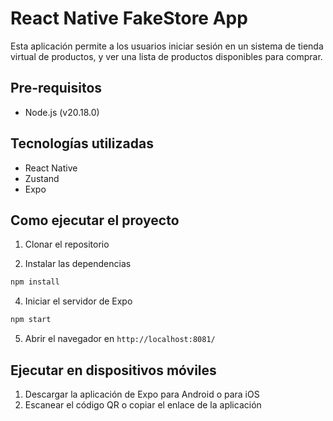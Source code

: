 # React Native FakeStore App

Esta aplicación permite a los usuarios iniciar sesión en un sistema de tienda virtual de productos, y ver una lista de productos disponibles para comprar.

## Pre-requisitos

- Node.js (v20.18.0)

## Tecnologías utilizadas

- React Native
- Zustand
- Expo

## Como ejecutar el proyecto

1. Clonar el repositorio

2. Instalar las dependencias

```bash
npm install
```

4. Iniciar el servidor de Expo

```bash
npm start
```

5. Abrir el navegador en `http://localhost:8081/`

## Ejecutar en dispositivos móviles

1. Descargar la aplicación de Expo para Android o para iOS
2. Escanear el código QR o copiar el enlace de la aplicación
